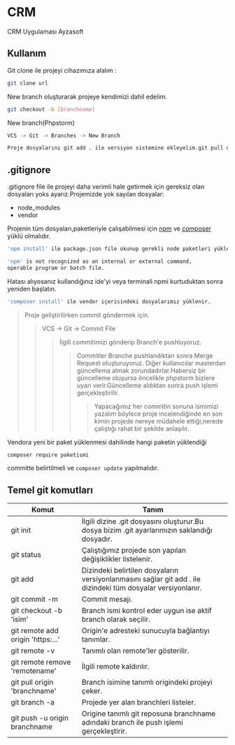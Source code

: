 # CRM
CRM Uygulaması Ayzasoft

## Kullanım

Git clone ile projeyi cihazımıza alalım :

```sh
git clone url
```
New branch oluşturarak projeye kendimizi dahil edelim.
```sh
git checkout -b [branchname] 
```
New branch(Phpstorm)
```sh
VCS -> Git -> Branches -> New Branch 
```
```sh
Proje dosyalarını git add . ile versiyon sistemine ekleyelim.git pull origin master
```
## 

## .gitignore

.gitignore file ile projeyi daha verimli hale getirmek için gereksiz olan dosyaları yoks ayarız.Projemizde yok sayılan dosyalar:

+ node_modules
+ vendor

Projenin tüm dosyaları,paketleriyle çalışabilmesi için [npm](https://nodejs.org/en/download/) ve [composer](https://getcomposer.org/download/) yüklü olmalıdır.
```sh
'npm install' ile package.json file okunup gerekli node paketleri yüklenir.
```
```sh
'npm' is not recognized as an internal or external command,
operable program or batch file.
```
Hatası alıyosanız kullandığınız ide'yi veya terminali npmi kurtuduktan sonra yeniden başlatın.
```sh
'composer install' ile vendor içerisindeki dosyalarımız yüklenir.
```


> Proje geliştirilirken commit göndermek için.
>>  VCS -> Git -> Commit File
> > > İlgili commitimizi gönderip Branch'e pushluyoruz.
> > > > Commitler Branche  pushlandıktan sonra Merge Request oluşturuyoruz.
> > > > Diğer kullanıcılar masterdan güncellema almak zorundadırlar.Habersiz bir güncelleme oluşursa öncelikle phpstorm bizlere uyarı verir.Güncelleme aldıktan sonra push işlemi gerçekleştirilir.
> > > > > Yapacağımız her commitin sonuna ismimizi yazalım böylece proje incelendiğinde en son kimin projede nereye müdahele ettiği,nerede çalıştığı rahat bir şekilde anlaşılır.

Vendora yeni bir paket yüklenmesi dahilinde hangi paketin yüklendiği
```sh
composer require paketismi
```
committe belirtilmeli ve ``` composer update ``` yapılmalıdır.
##

## Temel git komutları

| Komut | Tanım |
| ------ | ----------- |
| git init   | İlgili dizine .git dosyasını oluşturur.Bu dosya bizim .git ayarlarımızın saklandığı dosyadır. |
| git status | Çalıştığımız projede son yapılan değişiklikler listelenir.|
| git add | Dizindeki belirtilen dosyaların versiyonlanmasını sağlar git add . ile dizindeki tüm dosyalar versiyonlanır. |
| git commit -m     | Commit mesajı. |
| git checkout -b 'isim' | Branch ismi kontrol eder uygun ise aktif branch olarak seçilir.|
| git remote add origin 'https:...' | Origin'e adresteki sunucuyla bağlantıyı tanımlar. |
| git remote -v | Tanımlı olan remote'ler gösterilir.|
| git remote remove 'remotename' | İlgili remote kaldırılır. |
| git pull origin 'branchname' | Branch isimine tanımlı origindeki projeyi çeker. |
| git branch -a | Projede yer alan branchleri listeler.|
| git push -u origin branchname | Origine tanımlı git reposuna branchname adındaki branch ile push işlemi gerçekleştirir.|



 



